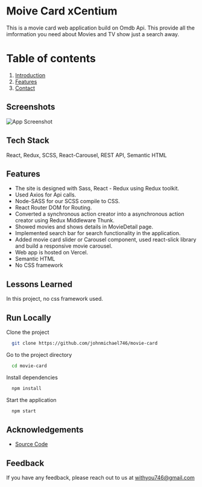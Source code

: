 # Moive Card xCentium  
This is a movie card web application build on Omdb Api. This provide all the imformation you need about Movies and TV show just a search away. 

# Table of contents  
1. [Introduction](#introduction)  
2. [Features](#paragraph1)  
3. [Contact](#paragraph2)  

## Screenshots  

![App Screenshot](https://github.com/JohnMichael746/movie-card/blob/main/demo.gif)

## Tech Stack  

React, Redux, SCSS, React-Carousel, REST API, Semantic HTML

## Features  

 - The site is designed with Sass, React - Redux using Redux toolkit.
 - Used Axios for Api calls.
 - Node-SASS for our SCSS compile to CSS.
 - React Router DOM for Routing.
 - Converted a synchronous action creator into a asynchronous action creator using Redux Middleware Thunk.
 - Showed movies and shows details in MovieDetail page.
 - Implemented search bar for search functionality in the application.
 - Added movie card slider or Carousel component, used react-slick library and build a responsive movie carousel.
 - Web app is hosted on Vercel.
 - Semantic HTML
 - No CSS framework

## Lessons Learned  

In this project, no css framework used.

## Run Locally  

Clone the project  

~~~bash  
  git clone https://github.com/johnmichael746/movie-card
~~~

Go to the project directory  

~~~bash  
  cd movie-card
~~~

Install dependencies  

~~~bash  
  npm install
~~~

Start the application  

~~~bash  
  npm start
~~~

## Acknowledgements  

- [Source Code](https://github.com/johnmichael746/movie-card)

## Feedback  

If you have any feedback, please reach out to us at withyou746@gmail.com
